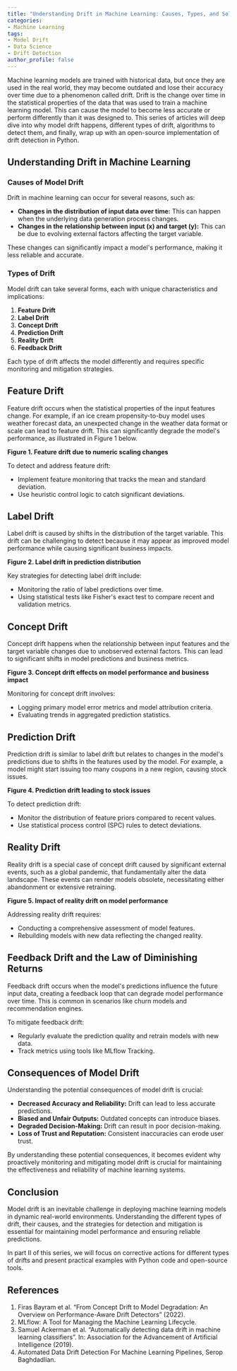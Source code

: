```yaml
---
title: "Understanding Drift in Machine Learning: Causes, Types, and Solutions"
categories:
- Machine Learning
tags:
- Model Drift
- Data Science
- Drift Detection
author_profile: false
---
```


Machine learning models are trained with historical data, but once they are used in the real world, they may become outdated and lose their accuracy over time due to a phenomenon called drift. Drift is the change over time in the statistical properties of the data that was used to train a machine learning model. This can cause the model to become less accurate or perform differently than it was designed to. This series of articles will deep dive into why model drift happens, different types of drift, algorithms to detect them, and finally, wrap up with an open-source implementation of drift detection in Python.

## Understanding Drift in Machine Learning

### Causes of Model Drift

Drift in machine learning can occur for several reasons, such as:

- **Changes in the distribution of input data over time:** This can happen when the underlying data generation process changes.
- **Changes in the relationship between input (x) and target (y):** This can be due to evolving external factors affecting the target variable.

These changes can significantly impact a model's performance, making it less reliable and accurate.

### Types of Drift

Model drift can take several forms, each with unique characteristics and implications:

1. **Feature Drift**
2. **Label Drift**
3. **Concept Drift**
4. **Prediction Drift**
5. **Reality Drift**
6. **Feedback Drift**

Each type of drift affects the model differently and requires specific monitoring and mitigation strategies.

## Feature Drift

Feature drift occurs when the statistical properties of the input features change. For example, if an ice cream propensity-to-buy model uses weather forecast data, an unexpected change in the weather data format or scale can lead to feature drift. This can significantly degrade the model's performance, as illustrated in Figure 1 below.

**Figure 1. Feature drift due to numeric scaling changes**

To detect and address feature drift:

- Implement feature monitoring that tracks the mean and standard deviation.
- Use heuristic control logic to catch significant deviations.

## Label Drift

Label drift is caused by shifts in the distribution of the target variable. This drift can be challenging to detect because it may appear as improved model performance while causing significant business impacts.

**Figure 2. Label drift in prediction distribution**

Key strategies for detecting label drift include:

- Monitoring the ratio of label predictions over time.
- Using statistical tests like Fisher's exact test to compare recent and validation metrics.

## Concept Drift

Concept drift happens when the relationship between input features and the target variable changes due to unobserved external factors. This can lead to significant shifts in model predictions and business metrics.

**Figure 3. Concept drift effects on model performance and business impact**

Monitoring for concept drift involves:

- Logging primary model error metrics and model attribution criteria.
- Evaluating trends in aggregated prediction statistics.

## Prediction Drift

Prediction drift is similar to label drift but relates to changes in the model's predictions due to shifts in the features used by the model. For example, a model might start issuing too many coupons in a new region, causing stock issues.

**Figure 4. Prediction drift leading to stock issues**

To detect prediction drift:

- Monitor the distribution of feature priors compared to recent values.
- Use statistical process control (SPC) rules to detect deviations.

## Reality Drift

Reality drift is a special case of concept drift caused by significant external events, such as a global pandemic, that fundamentally alter the data landscape. These events can render models obsolete, necessitating either abandonment or extensive retraining.

**Figure 5. Impact of reality drift on model performance**

Addressing reality drift requires:

- Conducting a comprehensive assessment of model features.
- Rebuilding models with new data reflecting the changed reality.

## Feedback Drift and the Law of Diminishing Returns

Feedback drift occurs when the model's predictions influence the future input data, creating a feedback loop that can degrade model performance over time. This is common in scenarios like churn models and recommendation engines.

To mitigate feedback drift:

- Regularly evaluate the prediction quality and retrain models with new data.
- Track metrics using tools like MLflow Tracking.

## Consequences of Model Drift

Understanding the potential consequences of model drift is crucial:

- **Decreased Accuracy and Reliability:** Drift can lead to less accurate predictions.
- **Biased and Unfair Outputs:** Outdated concepts can introduce biases.
- **Degraded Decision-Making:** Drift can result in poor decision-making.
- **Loss of Trust and Reputation:** Consistent inaccuracies can erode user trust.

By understanding these potential consequences, it becomes evident why proactively monitoring and mitigating model drift is crucial for maintaining the effectiveness and reliability of machine learning systems.

## Conclusion

Model drift is an inevitable challenge in deploying machine learning models in dynamic real-world environments. Understanding the different types of drift, their causes, and the strategies for detection and mitigation is essential for maintaining model performance and ensuring reliable predictions.

In part II of this series, we will focus on corrective actions for different types of drifts and present practical examples with Python code and open-source tools.

## References

1. Firas Bayram et al. “From Concept Drift to Model Degradation: An Overview on Performance-Aware Drift Detectors” (2022).
2. MLflow: A Tool for Managing the Machine Learning Lifecycle.
3. Samuel Ackerman et al. “Automatically detecting data drift in machine learning classifiers”. In: Association for the Advancement of Artificial Intelligence (2019).
4. Automated Data Drift Detection For Machine Learning Pipelines, Serop Baghdadlian.
